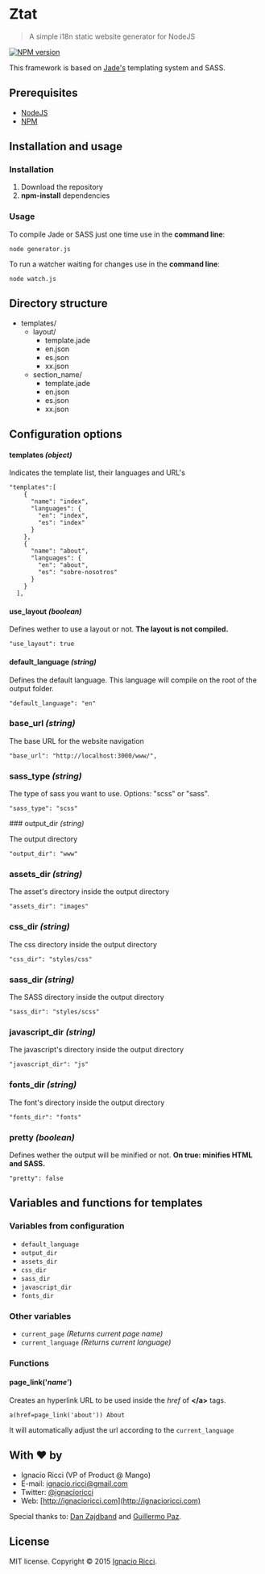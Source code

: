 # Ztat
> A simple i18n static website generator for NodeJS

[![NPM version][npm-image]][npm-link]

This framework is based on <a href="http://jade-lang.com/">Jade's</a> templating system and SASS.

## Prerequisites

* <a href="https://nodejs.org/en/">NodeJS</a>
* <a href="https://www.npmjs.com/">NPM</a>

## Installation and usage

### Installation

1. Download the repository
2. **npm-install** dependencies

### Usage

To compile Jade or SASS just one time use in the **command line**:

```
node generator.js
```

To run a watcher waiting for changes use in the **command line**:

```
node watch.js
```

## Directory structure

- templates/
  - layout/
    - template.jade
    - en.json
    - es.json
    - xx.json
  - section_name/
     - template.jade
     - en.json
     - es.json
     - xx.json

## Configuration options

#### templates *(object)*
Indicates the template list, their languages and URL's

```
"templates":[
    {
      "name": "index",
      "languages": {
        "en": "index",
        "es": "index"
      }
    },
    {
      "name": "about",
      "languages": {
        "en": "about",
        "es": "sobre-nosotros"
      }
    }
  ],
```
#### use_layout *(boolean)*

Defines wether to use a layout or not. **The layout is not compiled.**

```
"use_layout": true
```
#### default_language *(string)*

Defines the default language. This language will compile on the root of the output folder.

```
"default_language": "en"
```
### base_url *(string)*

The base URL for the website navigation

```
"base_url": "http://localhost:3000/www/",
```

### sass_type *(string)*

The type of sass you want to use. Options: "scss" or "sass".

```
"sass_type": "scss"
```

### output_dir *(string)*

The output directory

```
"output_dir": "www"
```
### assets_dir *(string)*

The asset's directory inside the output directory

```
"assets_dir": "images"
```
### css_dir *(string)*

The css directory inside the output directory

```
"css_dir": "styles/css"
```
### sass_dir *(string)*

The SASS directory inside the output directory

```
"sass_dir": "styles/scss"
```
### javascript_dir *(string)*

The javascript's directory inside the output directory

```
"javascript_dir": "js"
```
### fonts_dir *(string)*

The font's directory inside the output directory

```
"fonts_dir": "fonts"
```
### pretty *(boolean)*

Defines wether the output will be minified or not.
**On true: minifies HTML and SASS.**

```
"pretty": false
```

## Variables and functions for templates

### Variables from configuration

* ``default_language``
* ``output_dir``
* ``assets_dir``
* ``css_dir``
* ``sass_dir``
* ``javascript_dir``
* ``fonts_dir``

### Other variables

* ``current_page`` *(Returns current page name)*
* ``current_language`` *(Returns current language)*

### Functions

#### page_link('*name*')

Creates an hyperlink URL to be used inside the *href* of **&lt;/a&gt;** tags.

```
a(href=page_link('about')) About
```

It will automatically adjust the url according to the ``current_language``

## With ❤ by

- Ignacio Ricci (VP of Product @ Mango)
 - E-mail: [ignacio.ricci@gmail.com](mailto:ignacio.ricci@gmail.com)
 - Twitter: [@ignacioricci](http://twitter.com/ignacioricci)
 - Web: [http://ignacioricci.com](http://ignacioricci.com)

Special thanks to: <a href="http://twitter.com/impronunciable">Dan Zajdband</a> and <a href="http://twitter.com/pazguille">Guillermo Paz</a>.

## License
MIT license. Copyright © 2015 [Ignacio Ricci](http://ignacioricci.com).

[npm-image]: https://img.shields.io/npm/v/ztat.svg?style=flat
[npm-link]: https://npmjs.org/package/ztat